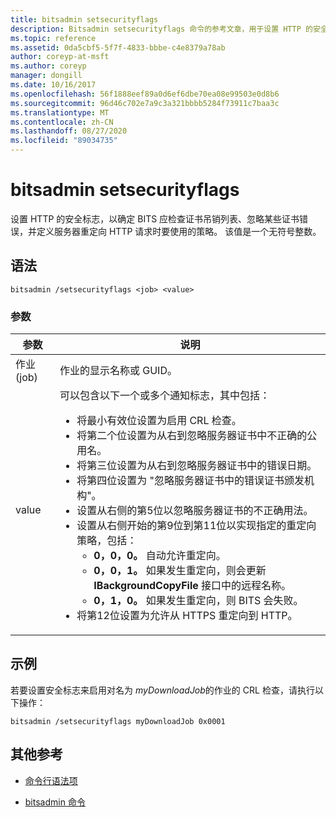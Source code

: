 ```yaml
---
title: bitsadmin setsecurityflags
description: Bitsadmin setsecurityflags 命令的参考文章，用于设置 HTTP 的安全标志，以确定 BITS 应检查证书吊销列表、忽略某些证书错误，并定义服务器重定向 HTTP 请求时要使用的策略。
ms.topic: reference
ms.assetid: 0da5cbf5-5f7f-4833-bbbe-c4e8379a78ab
author: coreyp-at-msft
ms.author: coreyp
manager: dongill
ms.date: 10/16/2017
ms.openlocfilehash: 56f1888eef89a0d6ef6dbe70ea08e99503e0d8b6
ms.sourcegitcommit: 96d46c702e7a9c3a321bbbb5284f73911c7baa3c
ms.translationtype: MT
ms.contentlocale: zh-CN
ms.lasthandoff: 08/27/2020
ms.locfileid: "89034735"
---
```

# <a name="bitsadmin-setsecurityflags"></a>bitsadmin setsecurityflags

设置 HTTP 的安全标志，以确定 BITS 应检查证书吊销列表、忽略某些证书错误，并定义服务器重定向 HTTP 请求时要使用的策略。 该值是一个无符号整数。

## <a name="syntax"></a>语法

```
bitsadmin /setsecurityflags <job> <value>
```

### <a name="parameters"></a>参数

| 参数 | 说明 |
| -------------- | -------------- |
| 作业 (job) | 作业的显示名称或 GUID。 |
| value | 可以包含以下一个或多个通知标志，其中包括：<ul><li>将最小有效位设置为启用 CRL 检查。</li><li>将第二个位设置为从右到忽略服务器证书中不正确的公用名。</li><li>将第三位设置为从右到忽略服务器证书中的错误日期。</li><li>将第四位设置为 "忽略服务器证书中的错误证书颁发机构"。</li><li>设置从右侧的第5位以忽略服务器证书的不正确用法。</li><li>设置从右侧开始的第9位到第11位以实现指定的重定向策略，包括：<ul><li>**0，0，0。** 自动允许重定向。</li><li>**0，0，1。** 如果发生重定向，则会更新 **IBackgroundCopyFile** 接口中的远程名称。</li><li>**0，1，0。** 如果发生重定向，则 BITS 会失败。</li></ul></li><li>将第12位设置为允许从 HTTPS 重定向到 HTTP。</li></ul> |

## <a name="examples"></a>示例

若要设置安全标志来启用对名为 *myDownloadJob*的作业的 CRL 检查，请执行以下操作：

```
bitsadmin /setsecurityflags myDownloadJob 0x0001
```

## <a name="additional-references"></a>其他参考

- [命令行语法项](command-line-syntax-key.md)

- [bitsadmin 命令](bitsadmin.md)
